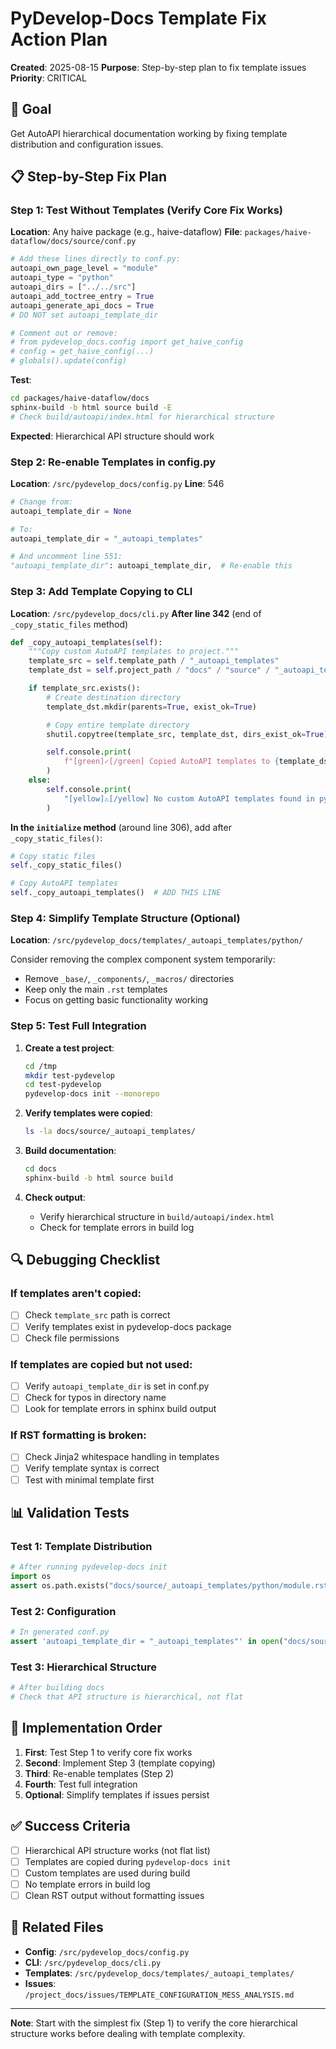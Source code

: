 # PyDevelop-Docs Template Fix Action Plan

**Created**: 2025-08-15
**Purpose**: Step-by-step plan to fix template issues
**Priority**: CRITICAL

## 🎯 Goal

Get AutoAPI hierarchical documentation working by fixing template distribution and configuration issues.

## 📋 Step-by-Step Fix Plan

### Step 1: Test Without Templates (Verify Core Fix Works)

**Location**: Any haive package (e.g., haive-dataflow)
**File**: `packages/haive-dataflow/docs/source/conf.py`

```python
# Add these lines directly to conf.py:
autoapi_own_page_level = "module"
autoapi_type = "python"
autoapi_dirs = ["../../src"]
autoapi_add_toctree_entry = True
autoapi_generate_api_docs = True
# DO NOT set autoapi_template_dir

# Comment out or remove:
# from pydevelop_docs.config import get_haive_config
# config = get_haive_config(...)
# globals().update(config)
```

**Test**:

```bash
cd packages/haive-dataflow/docs
sphinx-build -b html source build -E
# Check build/autoapi/index.html for hierarchical structure
```

**Expected**: Hierarchical API structure should work

### Step 2: Re-enable Templates in config.py

**Location**: `/src/pydevelop_docs/config.py`
**Line**: 546

```python
# Change from:
autoapi_template_dir = None

# To:
autoapi_template_dir = "_autoapi_templates"

# And uncomment line 551:
"autoapi_template_dir": autoapi_template_dir,  # Re-enable this
```

### Step 3: Add Template Copying to CLI

**Location**: `/src/pydevelop_docs/cli.py`
**After line 342** (end of `_copy_static_files` method)

```python
def _copy_autoapi_templates(self):
    """Copy custom AutoAPI templates to project."""
    template_src = self.template_path / "_autoapi_templates"
    template_dst = self.project_path / "docs" / "source" / "_autoapi_templates"

    if template_src.exists():
        # Create destination directory
        template_dst.mkdir(parents=True, exist_ok=True)

        # Copy entire template directory
        shutil.copytree(template_src, template_dst, dirs_exist_ok=True)

        self.console.print(
            f"[green]✓[/green] Copied AutoAPI templates to {template_dst.relative_to(self.project_path)}"
        )
    else:
        self.console.print(
            "[yellow]⚠[/yellow] No custom AutoAPI templates found in pydevelop-docs"
        )
```

**In the `initialize` method** (around line 306), add after `_copy_static_files()`:

```python
# Copy static files
self._copy_static_files()

# Copy AutoAPI templates
self._copy_autoapi_templates()  # ADD THIS LINE
```

### Step 4: Simplify Template Structure (Optional)

**Location**: `/src/pydevelop_docs/templates/_autoapi_templates/python/`

Consider removing the complex component system temporarily:

- Remove `_base/`, `_components/`, `_macros/` directories
- Keep only the main `.rst` templates
- Focus on getting basic functionality working

### Step 5: Test Full Integration

1. **Create a test project**:

   ```bash
   cd /tmp
   mkdir test-pydevelop
   cd test-pydevelop
   pydevelop-docs init --monorepo
   ```

2. **Verify templates were copied**:

   ```bash
   ls -la docs/source/_autoapi_templates/
   ```

3. **Build documentation**:

   ```bash
   cd docs
   sphinx-build -b html source build
   ```

4. **Check output**:
   - Verify hierarchical structure in `build/autoapi/index.html`
   - Check for template errors in build log

## 🔍 Debugging Checklist

### If templates aren't copied:

- [ ] Check `template_src` path is correct
- [ ] Verify templates exist in pydevelop-docs package
- [ ] Check file permissions

### If templates are copied but not used:

- [ ] Verify `autoapi_template_dir` is set in conf.py
- [ ] Check for typos in directory name
- [ ] Look for template errors in sphinx build output

### If RST formatting is broken:

- [ ] Check Jinja2 whitespace handling in templates
- [ ] Verify template syntax is correct
- [ ] Test with minimal template first

## 📊 Validation Tests

### Test 1: Template Distribution

```python
# After running pydevelop-docs init
import os
assert os.path.exists("docs/source/_autoapi_templates/python/module.rst")
```

### Test 2: Configuration

```python
# In generated conf.py
assert 'autoapi_template_dir = "_autoapi_templates"' in open("docs/source/conf.py").read()
```

### Test 3: Hierarchical Structure

```python
# After building docs
# Check that API structure is hierarchical, not flat
```

## 🚀 Implementation Order

1. **First**: Test Step 1 to verify core fix works
2. **Second**: Implement Step 3 (template copying)
3. **Third**: Re-enable templates (Step 2)
4. **Fourth**: Test full integration
5. **Optional**: Simplify templates if issues persist

## ✅ Success Criteria

- [ ] Hierarchical API structure works (not flat list)
- [ ] Templates are copied during `pydevelop-docs init`
- [ ] Custom templates are used during build
- [ ] No template errors in build log
- [ ] Clean RST output without formatting issues

## 🔗 Related Files

- **Config**: `/src/pydevelop_docs/config.py`
- **CLI**: `/src/pydevelop_docs/cli.py`
- **Templates**: `/src/pydevelop_docs/templates/_autoapi_templates/`
- **Issues**: `/project_docs/issues/TEMPLATE_CONFIGURATION_MESS_ANALYSIS.md`

---

**Note**: Start with the simplest fix (Step 1) to verify the core hierarchical structure works before dealing with template complexity.
